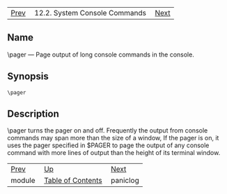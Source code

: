 |     |     |     |
| --- | --- | --- |
| [Prev](console_commands.module)  | 12.2. System Console Commands |  [Next](console_commands.paniclog.php) |

<a name="console_commands.pager"></a>
## Name

\pager — Page output of long console commands in the console.

## Synopsis

`\pager`

<a name="idp16196672"></a>
## Description

\pager turns the pager on and off. Frequently the output from console commands may span more than the size of a window, If the pager is on, it uses the pager specified in $PAGER to page the output of any console command with more lines of output than the height of its terminal window.

|     |     |     |
| --- | --- | --- |
| [Prev](console_commands.module)  | [Up](console.commands.non-module.php) |  [Next](console_commands.paniclog.php) |
| module  | [Table of Contents](index) |  paniclog |
